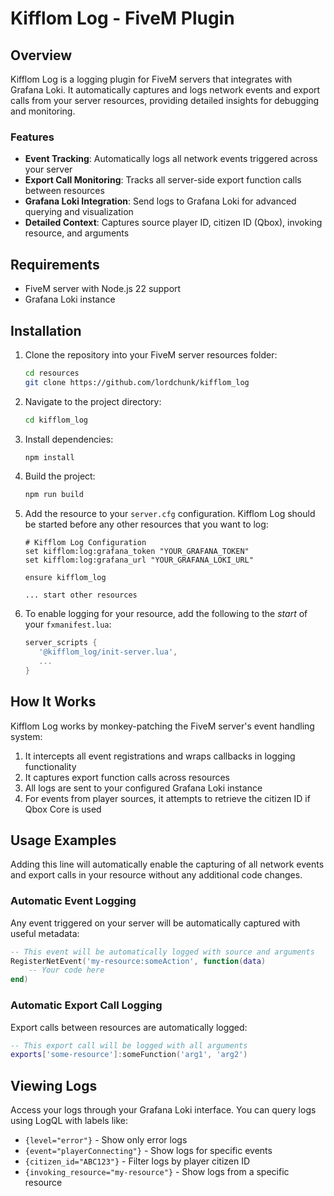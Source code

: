 # Kifflom Log - FiveM Plugin

## Overview

Kifflom Log is a logging plugin for FiveM servers that integrates with Grafana Loki. It automatically captures and logs network events and export calls from your server resources, providing detailed insights for debugging and monitoring.

### Features

- **Event Tracking**: Automatically logs all network events triggered across your server
- **Export Call Monitoring**: Tracks all server-side export function calls between resources
- **Grafana Loki Integration**: Send logs to Grafana Loki for advanced querying and visualization
- **Detailed Context**: Captures source player ID, citizen ID (Qbox), invoking resource, and arguments

## Requirements

- FiveM server with Node.js 22 support
- Grafana Loki instance

## Installation

1. Clone the repository into your FiveM server resources folder:
   ```bash
   cd resources
   git clone https://github.com/lordchunk/kifflom_log
   ```

2. Navigate to the project directory:
   ```bash
   cd kifflom_log
   ```

3. Install dependencies:
   ```bash
   npm install
   ```

4. Build the project:
   ```bash
   npm run build
   ```

5. Add the resource to your `server.cfg` configuration. Kifflom Log should be started before any other resources that you want to log:
   ```
   # Kifflom Log Configuration
   set kifflom:log:grafana_token "YOUR_GRAFANA_TOKEN"
   set kifflom:log:grafana_url "YOUR_GRAFANA_LOKI_URL"

   ensure kifflom_log
   
   ... start other resources
   ```

6. To enable logging for your resource, add the following to the <i>start</i> of your `fxmanifest.lua`:

   ```lua
   server_scripts {
      '@kifflom_log/init-server.lua',
      ... 
   }
   ```

## How It Works

Kifflom Log works by monkey-patching the FiveM server's event handling system:

1. It intercepts all event registrations and wraps callbacks in logging functionality
2. It captures export function calls across resources
3. All logs are sent to your configured Grafana Loki instance
4. For events from player sources, it attempts to retrieve the citizen ID if Qbox Core is used

## Usage Examples

Adding this line will automatically enable the capturing of all network events and export calls in your resource without any additional code changes.

### Automatic Event Logging

Any event triggered on your server will be automatically captured with useful metadata:

```lua
-- This event will be automatically logged with source and arguments
RegisterNetEvent('my-resource:someAction', function(data)
    -- Your code here
end)
```

### Automatic Export Call Logging

Export calls between resources are automatically logged:

```lua
-- This export call will be logged with all arguments
exports['some-resource']:someFunction('arg1', 'arg2')
```

## Viewing Logs

Access your logs through your Grafana Loki interface. You can query logs using LogQL with labels like:

- `{level="error"}` - Show only error logs
- `{event="playerConnecting"}` - Show logs for specific events
- `{citizen_id="ABC123"}` - Filter logs by player citizen ID
- `{invoking_resource="my-resource"}` - Show logs from a specific resource
